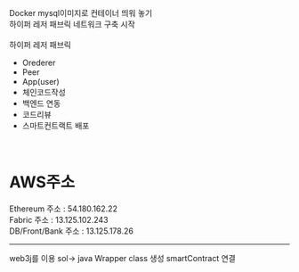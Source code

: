 Docker mysql이미지로 컨테이너 띄워 놓기 <br>
하이퍼 레저 패브릭 네트워크 구축 시작<br>
<br>
하이퍼 레저 패브릭<br>

- Orederer
- Peer
- App(user)
- 체인코드작성
- 백엔드 연동
- 코드리뷰
- 스마트컨트랙트 배포 
<br>

# AWS주소

Ethereum 주소 : 54.180.162.22 <br>
Fabric 주소 : 13.125.102.243 <br>
DB/Front/Bank 주소 : 13.125.178.26 <br>

<hr>


web3j를 이용 sol-> java Wrapper class 생성 
smartContract 연결
